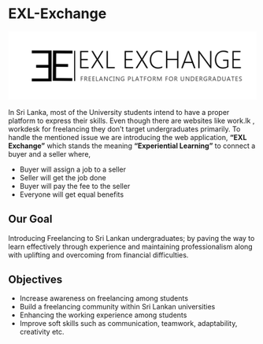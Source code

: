 # EXL-Exchange
![alt text](/public/assets/img/logo.png)

In Sri Lanka, most of the University students intend to have a proper platform to express their skills. Even though there are websites like work.lk , workdesk for freelancing they don’t target undergraduates primarily.
To handle the mentioned issue we are introducing the web application, **“EXL Exchange”**  which stands the meaning **“Experiential Learning”** to connect a buyer and a seller where, 

* Buyer will assign  a job to a seller
* Seller will get the job done
* Buyer will pay the fee to the seller
* Everyone will get equal benefits

## Our Goal

Introducing Freelancing to Sri Lankan undergraduates; by paving the way to learn effectively through experience and maintaining professionalism along with uplifting and overcoming from financial difficulties.

## Objectives

* Increase awareness on freelancing among students
* Build a freelancing community within Sri Lankan universities
* Enhancing the working experience among students
* Improve soft skills such as communication, teamwork, adaptability, creativity etc.
